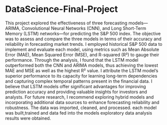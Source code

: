 # DataScience-Final-Project
This project explored the effectiveness of three forecasting models—ARIMA, Convolutional Neural Networks (CNN), and Long Short-Term Memory (LSTM) networks—for predicting the S&P 500 index. The objective was to assess and compare the three models in terms of their accuracy and reliability in forecasting market trends. I employed historical S&P 500 data to implement and evaluate each model, using metrics such as Mean Absolute Error (MAE), Mean Squared Error (MSE), and R-squared (R²) to gauge their performance. Through the analysis, I found that the LSTM model outperformed both the CNN and ARIMA models, thus achieving the lowest MAE and MSE as well as the highest R² value. I attribute the LSTM model’s superior performance to its capacity for learning long-term dependencies and capturing complex temporal patterns present in the financial data. I believe that LSTM models offer significant advantages for improving prediction accuracy and providing valuable insights for investors and analysts. For future research, I recommend exploring hybrid models and incorporating additional data sources to enhance forecasting reliability and robustness.
The data was imported, cleaned, and processed.
each model was built,trained and data fed into the models
exploratory data analysis
results were obtained.
